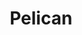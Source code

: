 ---
title: "Pelican"
icon: images/icons/pelican.svg
official_url: https://blog.getpelican.com/
vitalstats_url: https://www.staticgen.com/pelican
taxonomy: ssg
url: /pelican-themes
---